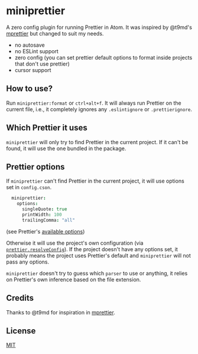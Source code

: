 # miniprettier

A zero config plugin for running Prettier in Atom. It was inspired by @t9md's [mprettier] but changed to suit my needs.

* no autosave
* no ESLint support
* zero config (you can set prettier default options to format inside projects that don't use prettier)
* cursor support

## How to use?

Run `miniprettier:format` or `ctrl+alt+f`. It will always run Prettier on the current file, i.e., it completely ignores any `.eslintignore` or `.prettierignore`.

## Which Prettier it uses

`miniprettier` will only try to find Prettier in the current project. If it can't be found, it will use the one bundled in the package.

## Prettier options

If `miniprettier` can't find Prettier in the current project, it will use options set in `config.cson`.

```coffeescript
  miniprettier:
    options:
      singleQuote: true
      printWidth: 100
      trailingComma: "all"
```

(see Prettier's [available options][prettierOptions])

Otherwise it will use the project's own configuration (via [`prettier.resolveConfig`](prettierResolveConfig)). If the project doesn't have any options set, it probably means the project uses Prettier's default and `miniprettier` will not pass any options.

`miniprettier` doesn't try to guess which `parser` to use or anything, it relies on Prettier's own inference based on the file extension.

## Credits

Thanks to @t9md for inspiration in [mprettier].

## License

[MIT](./License)

[mprettier]: https://github.com/t9md/atom-mprettier
[prettierOptions]: https://prettier.io/docs/en/options.html
[prettierResolveConfig]: https://prettier.io/docs/en/api.html#prettierresolveconfigfilepath-options
